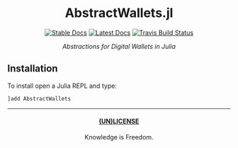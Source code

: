 <div align="center">

# AbstractWallets.jl

[![Stable Docs](https://img.shields.io/badge/docs-stable-blue.svg)](https://bhgomes.github.io/AbstractWallets.jl/stable)
[![Latest Docs](https://img.shields.io/badge/docs-latest-blue.svg)](https://bhgomes.github.io/AbstractWallets.jl/latest)
[![Travis Build Status](https://travis-ci.com/bhgomes/AbstractWallets.jl.svg?branch=master)](https://travis-ci.com/bhgomes/AbstractWallets.jl)

_Abstractions for Digital Wallets in Julia_

</div>

## Installation

To install open a Julia REPL and type:

```julia
]add AbstractWallets
```

---
<div align="center">

#### [(UN)LICENSE](UNLICENSE)
Knowledge is Freedom.
</div>

